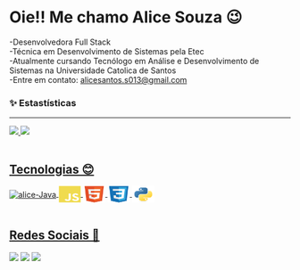 <h1>
  Oie!! Me chamo Alice Souza 😉
</h1>

-Desenvolvedora Full Stack <br>
-Técnica em Desenvolvimento de Sistemas pela Etec<br>
-Atualmente cursando Tecnólogo em Análise e Desenvolvimento de Sistemas na Universidade Catolica de Santos<br>
-Entre em contato: alicesantos.s013@gmail.com<br>

### ✨ Estastísticas

<hr>
 <div>
  <a href="https://github.com/alicessantos013">
  <img height="180em" src="https://github-readme-stats.vercel.app/api?username=alicessantos013&show_icons=true&theme=dracula&include_all_commits=true&count_private=true"/>
  <img height="180em" src="https://github-readme-stats.vercel.app/api/top-langs/?username=alicessantos013&layout=compact&langs_count=16&theme=dracula"/>
</div> <br>


<div style="display: inline_block">
 
 ## Tecnologias 😊

  <img align="center" alt="alice-Java" height="30" width="40" src="https://cdn.jsdelivr.net/gh/devicons/devicon/icons/java/java-original.svg" />
  <img align="center" alt="alice-Js" height="30" width="40" src="https://raw.githubusercontent.com/devicons/devicon/master/icons/javascript/javascript-plain.svg">
  <img align="center" alt="alice-HTML" height="30" width="40" src="https://raw.githubusercontent.com/devicons/devicon/master/icons/html5/html5-original.svg">
  <img align="center" alt="alice-CSS" height="30" width="40" src="https://raw.githubusercontent.com/devicons/devicon/master/icons/css3/css3-original.svg">
  <img align="center" alt="alice-Python" height="30" width="40" src="https://raw.githubusercontent.com/devicons/devicon/master/icons/python/python-original.svg">
</div>

<br>

  ## Redes Sociais 📩
<div> 
  <a href="https://instagram.com/alice_santoss013" target="_blank"><img src="https://img.shields.io/badge/-Instagram-%23E4405F?style=for-the-badge&logo=instagram&logoColor=white" target="_blank"></a>
  <a href = "mailto:alicesantos.s013@gmail.com"><img src="https://img.shields.io/badge/-Gmail-%23333?style=for-the-badge&logo=gmail&logoColor=white" target="_blank"></a>
  <a href="https://www.linkedin.com/in/alice-santos-070a81206/" target="_blank"><img src="https://img.shields.io/badge/-LinkedIn-%230077B5?style=for-the-badge&logo=linkedin&logoColor=white" target="_blank"></a> 

 
</div>
